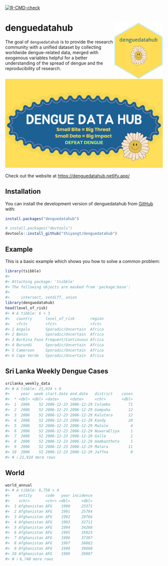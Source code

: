 
<!-- README.md is generated from README.Rmd. Please edit that file -->

[![R-CMD-check](https://github.com/thiyangt/denguedatahub/actions/workflows/R-CMD-check.yaml/badge.svg)](https://github.com/thiyangt/denguedatahub/actions/workflows/R-CMD-check.yaml)

# denguedatahub <img src="hexsticker/logo.png" align="right" height="180"/>

The goal of `denguedatahub` is to provide the research community with a
unified dataset by collecting worldwide dengue-related data, merged with
exogenous variables helpful for a better understanding of the spread of
dengue and the reproducibility of research.

![](hexsticker/profile.png)

Check out the website at <https://denguedatahub.netlify.app/>

## Installation

You can install the development version of denguedatahub from
[GitHub](https://github.com/) with:

``` r
install.packages("denguedatahub")
```

``` r
# install.packages("devtools")
devtools::install_github("thiyangt/denguedatahub")
```

## Example

This is a basic example which shows you how to solve a common problem:

``` r
library(tsibble)
#> 
#> Attaching package: 'tsibble'
#> The following objects are masked from 'package:base':
#> 
#>     intersect, setdiff, union
library(denguedatahub)
head(level_of_risk)
#> # A tibble: 6 × 3
#>   country      level_of_risk       region
#>   <fct>        <fct>               <fct> 
#> 1 Angola       Sporadic/Uncertain  Africa
#> 2 Benin        Sporadic/Uncertain  Africa
#> 3 Burkina Faso Frequent/Continuous Africa
#> 4 Burundi      Sporadic/Uncertain  Africa
#> 5 Cameroon     Sporadic/Uncertain  Africa
#> 6 Cape Verde   Sporadic/Uncertain  Africa
```

## Sri Lanka Weekly Dengue Cases

``` r
srilanka_weekly_data
#> # A tibble: 21,934 × 6
#>     year  week start.date end.date   district    cases
#>  * <dbl> <dbl> <date>     <date>     <chr>       <dbl>
#>  1  2006    52 2006-12-23 2006-12-29 Colombo        71
#>  2  2006    52 2006-12-23 2006-12-29 Gampaha        12
#>  3  2006    52 2006-12-23 2006-12-29 Kalutara       12
#>  4  2006    52 2006-12-23 2006-12-29 Kandy          20
#>  5  2006    52 2006-12-23 2006-12-29 Matale          4
#>  6  2006    52 2006-12-23 2006-12-29 NuwaraEliya     1
#>  7  2006    52 2006-12-23 2006-12-29 Galle           1
#>  8  2006    52 2006-12-23 2006-12-29 Hambanthota     1
#>  9  2006    52 2006-12-23 2006-12-29 Matara         11
#> 10  2006    52 2006-12-23 2006-12-29 Jaffna          0
#> # ℹ 21,924 more rows
```

## World

``` r
world_annual
#> # A tibble: 6,750 × 4
#>    entity      code   year incidence
#>    <chr>       <chr> <dbl>     <dbl>
#>  1 Afghanistan AFG    1990     23371
#>  2 Afghanistan AFG    1991     25794
#>  3 Afghanistan AFG    1992     29766
#>  4 Afghanistan AFG    1993     32711
#>  5 Afghanistan AFG    1994     34268
#>  6 Afghanistan AFG    1995     35823
#>  7 Afghanistan AFG    1996     37397
#>  8 Afghanistan AFG    1997     38862
#>  9 Afghanistan AFG    1998     39660
#> 10 Afghanistan AFG    1999     39987
#> # ℹ 6,740 more rows
```
